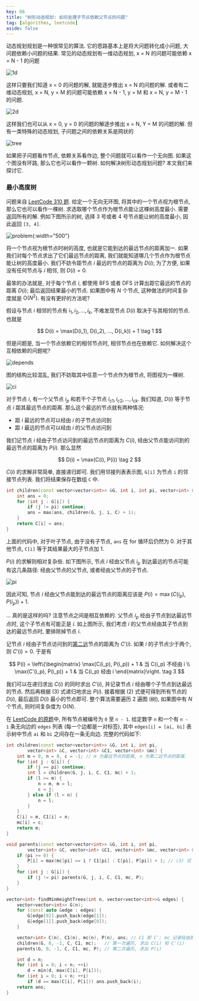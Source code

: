 ```yaml
---
key: 66
title: "树形动态规划: 如何处理子节点依赖父节点的问题"
tag: [algorithms, leetcode]
aside: false
---
```

动态规划规划是一种很常见的算法. 它的思路基本上是将大问题转化成小问题, 大问题依赖小问题的结果. 常见的动态规划有一维动态规划, x = N 的问题可能依赖 x = N - 1 的问题

![1d](/assets/images/tree-dp_1.svg)

这样只要我们知道 x = 0 的问题的解, 就能逐步推出 x = N 的问题的解. 或者有二维动态规划, x = N, y = M 的问题可能依赖 x = N - 1, y = M 和 x = N, y = M - 1 的问题.

![2d](/assets/images/tree-dp_2.svg)

这样我们也可以从 x = 0, y = 0 的问题的解逐步推出 x = N, Y = M 的问题的解. 但有一类特殊的动态规划, 子问题之间的依赖关系是网状的

![tree](/assets/images/tree-dp_3.svg)

如果把子问题看作节点, 依赖关系看作边, 整个问题就可以看作一个无向图. 如果这个图没有环路, 那么它也可以看作一颗树. 如何解决树形动态规划问题? 本文我们来探讨它.

### 最小高度树

问题来自 [LeetCode 310 题](https://leetcode-cn.com/problems/minimum-height-trees/). 给定一个无向无环图, 将其中的一个节点视为根节点, 那么它也可以看作一棵树. 求选取哪个节点作为根节点能让这棵树高度最小. 需要返回所有的解. 例如下图所示的树, 选择 3 号或者 4 号节点能让树的高度最小, 因此返回 `[3, 4]`.

![problem](/assets/images/tree-dp_4.jpeg){:width="500"}

将一个节点视为根节点时树的高度, 也就是它能到达的最远节点的距离加一. 如果我们对每个节点求出了它们最远节点的距离, 我们就能知道哪几个节点作为根节点能让树的高度最小. 我们不妨令距节点 $i$ 最远的节点的距离为 $D(i)$; 为了方便, 如果没有任何节点与 $i$ 相邻, 则 $D(i) = 0$.

最笨的办法就是, 对于每个节点 $i$, 都使用 BFS 或者 DFS 计算出距它最远的节点的距离 $D(i)$; 最后返回结果最小的节点. 如果图中有 $N$ 个节点, 这种做法的时间复杂度就是 $\mathrm{O}(N^2)$. 有没有更好的方法呢?

假设与节点 $i$ 相邻的节点有 $i_1, i_2, ..., i_k$, 不难发现节点 $D(i)$ 取决于与其相邻的节点. 也就是

$$
D(i) = \max(D(i_1), D(i_2), ..., D(i_k)) + 1 \tag 1
$$

但是问题是, 当一个节点依赖它的相邻节点时, 相邻节点也在依赖它. 如何解决这个互相依赖的问题呢?

![depends](/assets/images/tree-dp_4.svg)

图的结构比较混乱, 我们不妨取其中任意一个节点作为根节点, 将图视为一棵树.

![ci](/assets/images/tree-dp_5.svg)

对于节点 $i$, 有一个父节点 $i_p$ 和若干个子节点 $i_{c1}, i_{c2}, ..., i_{ck}$. 我们知道, $D(i)$ 等于节点 $i$ 距其最远节点的距离. 那么这个最远的节点就有两种情况:

- 距 $i$ 最远的节点可以经由 $i$ 的子节点访问到
- 距 $i$ 最远的节点可以经由 $i$ 的父节点访问到

我们记节点 $i$ 经由子节点访问到的最远节点的距离为 $C(i)$, 经由父节点能访问到的最远节点的距离为 $P(i)$. 那么显然

$$
D(i) = \max(C(i), P(i)) \tag 2
$$

$C(i)$ 的求解非常简单, 直接递归即可. 我们用邻接列表表示图, `G[i]` 为节点 `i` 的邻接节点列表. 我们将结果保存在数组 `C` 中.

```c++
int children(const vector<vector<int>> &G, int i, int pi, vector<int> &C) {
    int ans = 0;
    for (int j : G[i]) {
        if (j != pi) continue;
        ans = max(ans, children(G, j, i, C) + 1);
    }
    return C[i] = ans;
}
```

上面的代码中, 对于叶子节点, 由于没有子节点, `ans` 在 for 循环后仍然为 0. 对于其他节点, `C[i]` 等于其结果最大的子节点加 1.

$P(i)$ 的求解则相对复杂些. 如下图所示, 节点 $i$ 经由父节点 $i_p$ 到达最远的节点可能有这几条路径: 经由父节点的父节点, 或者经由父节点的子节点.

![pi](/assets/images/tree-dp_6.svg)

因此可知, 节点 $i$ 经由父节点能到达的最远节点的距离应该是 $P(i) = \max(C(i_p), P(i_p)) + 1$.

... 真的是这样的吗? 注意节点之间是相互依赖的. 父节点 $i_p$ 经由子节点到达最远节点时, 这个子节点有可能正是 $i$. 如上图所示, 我们考虑 $i$ 的父节点经由其子节点到达的最远节点时, 要排除掉节点 $i$.

记节点 $i$ 经由子节点访问到的<u>第二远</u>节点的距离为 $C'(i)$. 如果 $i$ 的子节点少于两个, 则 $C'(i) = 0$. 于是有

$$
P(i) = \left\{\begin{matrix}
\max(C(i_p), P(i_p)) + 1 & 当 C(i_p) 不经由 i \\
\max(C'(i_p), P(i_p)) + 1 & 当 C(i_p) 经由 i
\end{matrix}\right. \tag 3
$$

我们可以在递归求出 $C(i)$ 的同时求出 $C'(i)$, 并记录节点 $i$ 经由哪个子节点到达最远的节点. 然后再根据 (3) 式递归地求出 $P(i)$. 接着根据 (2) 式便可得到所有节点的 $D(i)$, 最后返回 $D(i)$ 最小的节点即可. 整个算法需要遍历 2 遍图 (树), 如果图中有 $N$ 个节点, 则时间复杂度为 $\mathrm{O}(N)$.

在 [LeetCode 的原题](https://leetcode-cn.com/problems/minimum-height-trees/)中, 所有节点被编号为 `0` 至 `n - 1`. 给定数字 `n` 和一个有 `n - 1` 条无向边的 `edges` 列表 (每一个边都是一对标签), 其中 `edges[i] = [ai, bi]` 表示树中节点 `ai` 和 `bi` 之间存在一条无向边. 完整的代码如下:

```c++
int children(const vector<vector<int>> &G, int i, int pi,
        vector<int> &C, vector<int> &C1, vector<int> &mc) {
    int m = 0, n = 0, c = -1; // m 为最远节点的距离, n 为第二远节点的距离.
    for (int j : G[i]) {
        if (j == pi) continue;
        int l = children(G, j, i, C, C1, mc) + 1;
        if (l >= m) {
            n = m, m = l;
            c = j;
        } else if (l > n) {
            n = l;
        }
    }
    C[i] = m, C1[i] = n;
    mc[i] = c;
    return m;
}

void parents(const vector<vector<int>> &G, int i, int pi,
        vector<int> &C, vector<int> &C1, vector<int> &mc, vector<int> &P) {
    if (pi >= 0) {
        P[i] = max(mc[pi] == i ? C1[pi] : C[pi], P[pi]) + 1; // (3) 式
    }
    for (int j : G[i]) {
        if (j != pi) parents(G, j, i, C, C1, mc, P);
    }
}

vector<int> findMinHeightTrees(int n, vector<vector<int>>& edges) {
    vector<vector<int>> G(n);
    for (const auto &edge : edges) {
        G[edge[0]].push_back(edge[1]);
        G[edge[1]].push_back(edge[0]);
    }

    vector<int> C(n), C1(n), mc(n), P(n), ans; // C1 即 C'; mc 记录经由那个子节点到达最远的节点.
    children(G, 0, -1, C, C1, mc);   // 第一次遍历, 求出 C(i) 和 C'(i)
    parents(G, 0, -1, C, C1, mc, P); // 第二次遍历, 求出 P(i)

    int d = n;
    for (int i = 0; i < n; ++i)
        d = min(d, max(C[i], P[i]));
    for (int i = 0; i < n; ++i)
        if (d == max(C[i], P[i])) ans.push_back(i);
    return ans;
}
```
